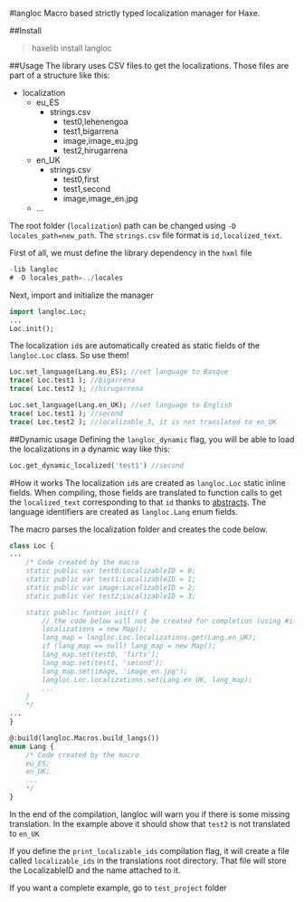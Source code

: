 #langloc
Macro based strictly typed localization manager for Haxe.

##Install
> haxelib install langloc

##Usage
The library uses CSV files to get the localizations. Those files are part of a structure like this:

* localization
    * eu_ES
        * strings.csv
            * test0,lehenengoa
            * test1,bigarrena
            * image,image_eu.jpg
            * test2,hirugarrena
    * en_UK
        * strings.csv
            * test0,first
            * test1,second
            * image,image_en.jpg
    * ...

The root folder (`localization`) path can be changed using `-D locales_path=new_path`. The `strings.csv` file format is `id,localized_text`.

First of all, we must define the library dependency in the `hxml` file
```javascript
-lib langloc
# -D locales_path=../locales
```

Next, import and initialize the manager
```haxe
import langloc.Loc;
...
Loc.init();
```
The localization `id`s are automatically created as static fields of the `langloc.Loc` class. So use them!
```haxe
Loc.set_language(Lang.eu_ES); //set language to Basque
trace( Loc.test1 ); //bigarrena
trace( Loc.test2 ); //hirugarrena

Loc.set_language(Lang.en_UK); //set language to English
trace( Loc.test1 ); //second
trace( Loc.test2 ); //localizable_3, it is not translated to en_UK
```

##Dynamic usage
Defining the `langloc_dynamic` flag, you will be able to load the localizations in a dynamic way like this:
```haxe
Loc.get_dynamic_localized('test1') //second
```

#How it works
The localization `id`s are created as `langloc.Loc` static inline fields. When compiling, those fields are translated to function calls to get the `localized_text` corresponding to that `id` thanks to [abstracts](https://haxe.org/manual/types-abstract.html). The language identifiers are created as `langloc.Lang` enum fields.

The macro parses the localization folder and creates the code below.

```haxe
class Loc {
...
    /* Code created by the macro
    static public var test0:LocalizableID = 0;
    static public var test1:LocalizableID = 1;
    static public var image:LocalizableID = 2;
    static public var test2:LocalizableID = 3;

    static public funtion init() {
        // the code below will not be created for completion (using #if !display statement)
        localizations = new Map();
        lang_map = langloc.Loc.localizations.get(Lang.en_UK);
        if (lang_map == null) lang_map = new Map();
        lang_map.set(test0, 'firts');
        lang_map.set(test1, 'second');
        lang_map.set(image, 'image_en.jpg');
        langloc.Loc.localizations.set(Lang.en_UK, lang_map);
        ...
    }
    */
...
}

@:build(langloc.Macros.build_langs())
enum Lang {
    /* Code created by the macro
    eu_ES;
    en_UK;
    ...
    */
}
```
In the end of the compilation, langloc will warn you if there is some missing translation. In the example above it should show that `test2` is not translated to `en_UK`

If you define the `print_localizable_ids` compilation flag, it will create a file called `localizable_ids` in the translations root directory. That file will store the LocalizableID and the name attached to it.

If you want a complete example, go to `test_project` folder
